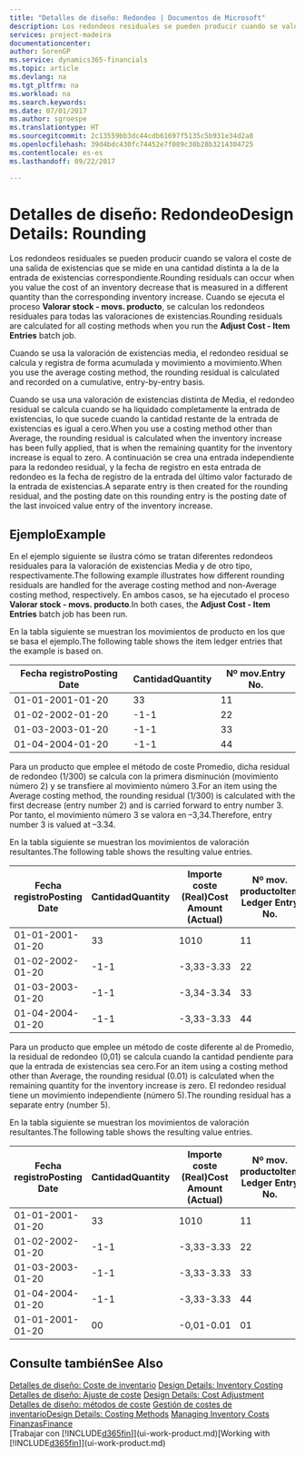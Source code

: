 ```yaml
---
title: "Detalles de diseño: Redondeo | Documentos de Microsoft"
description: Los redondeos residuales se pueden producir cuando se valora el coste de una salida de existencias que se mide en una cantidad distinta a la de la entrada de existencias correspondiente. Cuando se ejecuta el proceso **Valorar stock - movs. producto**, se calculan los redondeos residuales para todas las valoraciones de existencias.
services: project-madeira
documentationcenter: 
author: SorenGP
ms.service: dynamics365-financials
ms.topic: article
ms.devlang: na
ms.tgt_pltfrm: na
ms.workload: na
ms.search.keywords: 
ms.date: 07/01/2017
ms.author: sgroespe
ms.translationtype: HT
ms.sourcegitcommit: 2c13559bb3dc44cdb61697f5135c5b931e34d2a8
ms.openlocfilehash: 39d4bdc430fc74452e7f089c38b28b3214304725
ms.contentlocale: es-es
ms.lasthandoff: 09/22/2017

---
```

# <a name="design-details-rounding"></a><span data-ttu-id="3ab7b-104">Detalles de diseño: Redondeo</span><span class="sxs-lookup"><span data-stu-id="3ab7b-104">Design Details: Rounding</span></span>
<span data-ttu-id="3ab7b-105">Los redondeos residuales se pueden producir cuando se valora el coste de una salida de existencias que se mide en una cantidad distinta a la de la entrada de existencias correspondiente.</span><span class="sxs-lookup"><span data-stu-id="3ab7b-105">Rounding residuals can occur when you value the cost of an inventory decrease that is measured in a different quantity than the corresponding inventory increase.</span></span> <span data-ttu-id="3ab7b-106">Cuando se ejecuta el proceso **Valorar stock - movs. producto**, se calculan los redondeos residuales para todas las valoraciones de existencias.</span><span class="sxs-lookup"><span data-stu-id="3ab7b-106">Rounding residuals are calculated for all costing methods when you run the **Adjust Cost - Item Entries** batch job.</span></span>  

 <span data-ttu-id="3ab7b-107">Cuando se usa la valoración de existencias media, el redondeo residual se calcula y registra de forma acumulada y movimiento a movimiento.</span><span class="sxs-lookup"><span data-stu-id="3ab7b-107">When you use the average costing method, the rounding residual is calculated and recorded on a cumulative, entry-by-entry basis.</span></span>  

 <span data-ttu-id="3ab7b-108">Cuando se usa una valoración de existencias distinta de Media, el redondeo residual se calcula cuando se ha liquidado completamente la entrada de existencias, lo que sucede cuando la cantidad restante de la entrada de existencias es igual a cero.</span><span class="sxs-lookup"><span data-stu-id="3ab7b-108">When you use a costing method other than Average, the rounding residual is calculated when the inventory increase has been fully applied, that is when the remaining quantity for the inventory increase is equal to zero.</span></span> <span data-ttu-id="3ab7b-109">A continuación se crea una entrada independiente para la redondeo residual, y la fecha de registro en esta entrada de redondeo es la fecha de registro de la entrada del último valor facturado de la entrada de existencias.</span><span class="sxs-lookup"><span data-stu-id="3ab7b-109">A separate entry is then created for the rounding residual, and the posting date on this rounding entry is the posting date of the last invoiced value entry of the inventory increase.</span></span>  

## <a name="example"></a><span data-ttu-id="3ab7b-110">Ejemplo</span><span class="sxs-lookup"><span data-stu-id="3ab7b-110">Example</span></span>  
 <span data-ttu-id="3ab7b-111">En el ejemplo siguiente se ilustra cómo se tratan diferentes redondeos residuales para la valoración de existencias Media y de otro tipo, respectivamente.</span><span class="sxs-lookup"><span data-stu-id="3ab7b-111">The following example illustrates how different rounding residuals are handled for the average costing method and non-Average costing method, respectively.</span></span> <span data-ttu-id="3ab7b-112">En ambos casos, se ha ejecutado el proceso **Valorar stock - movs. producto**.</span><span class="sxs-lookup"><span data-stu-id="3ab7b-112">In both cases, the **Adjust Cost - Item Entries** batch job has been run.</span></span>  

 <span data-ttu-id="3ab7b-113">En la tabla siguiente se muestran los movimientos de producto en los que se basa el ejemplo.</span><span class="sxs-lookup"><span data-stu-id="3ab7b-113">The following table shows the item ledger entries that the example is based on.</span></span>  

|<span data-ttu-id="3ab7b-114">Fecha registro</span><span class="sxs-lookup"><span data-stu-id="3ab7b-114">Posting Date</span></span>|<span data-ttu-id="3ab7b-115">Cantidad</span><span class="sxs-lookup"><span data-stu-id="3ab7b-115">Quantity</span></span>|<span data-ttu-id="3ab7b-116">Nº mov.</span><span class="sxs-lookup"><span data-stu-id="3ab7b-116">Entry No.</span></span>|  
|------------------|--------------|---------------|  
|<span data-ttu-id="3ab7b-117">01-01-20</span><span class="sxs-lookup"><span data-stu-id="3ab7b-117">01-01-20</span></span>|<span data-ttu-id="3ab7b-118">3</span><span class="sxs-lookup"><span data-stu-id="3ab7b-118">3</span></span>|<span data-ttu-id="3ab7b-119">1</span><span class="sxs-lookup"><span data-stu-id="3ab7b-119">1</span></span>|  
|<span data-ttu-id="3ab7b-120">01-02-20</span><span class="sxs-lookup"><span data-stu-id="3ab7b-120">02-01-20</span></span>|<span data-ttu-id="3ab7b-121">-1</span><span class="sxs-lookup"><span data-stu-id="3ab7b-121">-1</span></span>|<span data-ttu-id="3ab7b-122">2</span><span class="sxs-lookup"><span data-stu-id="3ab7b-122">2</span></span>|  
|<span data-ttu-id="3ab7b-123">01-03-20</span><span class="sxs-lookup"><span data-stu-id="3ab7b-123">03-01-20</span></span>|<span data-ttu-id="3ab7b-124">-1</span><span class="sxs-lookup"><span data-stu-id="3ab7b-124">-1</span></span>|<span data-ttu-id="3ab7b-125">3</span><span class="sxs-lookup"><span data-stu-id="3ab7b-125">3</span></span>|  
|<span data-ttu-id="3ab7b-126">01-04-20</span><span class="sxs-lookup"><span data-stu-id="3ab7b-126">04-01-20</span></span>|<span data-ttu-id="3ab7b-127">-1</span><span class="sxs-lookup"><span data-stu-id="3ab7b-127">-1</span></span>|<span data-ttu-id="3ab7b-128">4</span><span class="sxs-lookup"><span data-stu-id="3ab7b-128">4</span></span>|  

 <span data-ttu-id="3ab7b-129">Para un producto que emplee el método de coste Promedio, dicha residual de redondeo (1/300) se calcula con la primera disminución (movimiento número 2) y se transfiere al movimiento número 3.</span><span class="sxs-lookup"><span data-stu-id="3ab7b-129">For an item using the Average costing method, the rounding residual (1/300) is calculated with the first decrease (entry number 2) and is carried forward to entry number 3.</span></span> <span data-ttu-id="3ab7b-130"> Por tanto, el movimiento número 3 se valora en –3,34.</span><span class="sxs-lookup"><span data-stu-id="3ab7b-130">Therefore, entry number 3 is valued at –3.34.</span></span>  

 <span data-ttu-id="3ab7b-131">En la tabla siguiente se muestran los movimientos de valoración resultantes.</span><span class="sxs-lookup"><span data-stu-id="3ab7b-131">The following table shows the resulting value entries.</span></span>  

|<span data-ttu-id="3ab7b-132">Fecha registro</span><span class="sxs-lookup"><span data-stu-id="3ab7b-132">Posting Date</span></span>|<span data-ttu-id="3ab7b-133">Cantidad</span><span class="sxs-lookup"><span data-stu-id="3ab7b-133">Quantity</span></span>|<span data-ttu-id="3ab7b-134">Importe coste (Real)</span><span class="sxs-lookup"><span data-stu-id="3ab7b-134">Cost Amount (Actual)</span></span>|<span data-ttu-id="3ab7b-135">Nº mov. producto</span><span class="sxs-lookup"><span data-stu-id="3ab7b-135">Item Ledger Entry No.</span></span>|<span data-ttu-id="3ab7b-136">Nº mov.</span><span class="sxs-lookup"><span data-stu-id="3ab7b-136">Entry No.</span></span>|  
|------------------|--------------|----------------------------|---------------------------|---------------|  
|<span data-ttu-id="3ab7b-137">01-01-20</span><span class="sxs-lookup"><span data-stu-id="3ab7b-137">01-01-20</span></span>|<span data-ttu-id="3ab7b-138">3</span><span class="sxs-lookup"><span data-stu-id="3ab7b-138">3</span></span>|<span data-ttu-id="3ab7b-139">10</span><span class="sxs-lookup"><span data-stu-id="3ab7b-139">10</span></span>|<span data-ttu-id="3ab7b-140">1</span><span class="sxs-lookup"><span data-stu-id="3ab7b-140">1</span></span>|<span data-ttu-id="3ab7b-141">1</span><span class="sxs-lookup"><span data-stu-id="3ab7b-141">1</span></span>|  
|<span data-ttu-id="3ab7b-142">01-02-20</span><span class="sxs-lookup"><span data-stu-id="3ab7b-142">02-01-20</span></span>|<span data-ttu-id="3ab7b-143">-1</span><span class="sxs-lookup"><span data-stu-id="3ab7b-143">-1</span></span>|<span data-ttu-id="3ab7b-144">-3,33</span><span class="sxs-lookup"><span data-stu-id="3ab7b-144">-3.33</span></span>|<span data-ttu-id="3ab7b-145">2</span><span class="sxs-lookup"><span data-stu-id="3ab7b-145">2</span></span>|<span data-ttu-id="3ab7b-146">2</span><span class="sxs-lookup"><span data-stu-id="3ab7b-146">2</span></span>|  
|<span data-ttu-id="3ab7b-147">01-03-20</span><span class="sxs-lookup"><span data-stu-id="3ab7b-147">03-01-20</span></span>|<span data-ttu-id="3ab7b-148">-1</span><span class="sxs-lookup"><span data-stu-id="3ab7b-148">-1</span></span>|<span data-ttu-id="3ab7b-149">-3,34</span><span class="sxs-lookup"><span data-stu-id="3ab7b-149">-3.34</span></span>|<span data-ttu-id="3ab7b-150">3</span><span class="sxs-lookup"><span data-stu-id="3ab7b-150">3</span></span>|<span data-ttu-id="3ab7b-151">3</span><span class="sxs-lookup"><span data-stu-id="3ab7b-151">3</span></span>|  
|<span data-ttu-id="3ab7b-152">01-04-20</span><span class="sxs-lookup"><span data-stu-id="3ab7b-152">04-01-20</span></span>|<span data-ttu-id="3ab7b-153">-1</span><span class="sxs-lookup"><span data-stu-id="3ab7b-153">-1</span></span>|<span data-ttu-id="3ab7b-154">-3,33</span><span class="sxs-lookup"><span data-stu-id="3ab7b-154">-3.33</span></span>|<span data-ttu-id="3ab7b-155">4</span><span class="sxs-lookup"><span data-stu-id="3ab7b-155">4</span></span>|<span data-ttu-id="3ab7b-156">4</span><span class="sxs-lookup"><span data-stu-id="3ab7b-156">4</span></span>|  

 <span data-ttu-id="3ab7b-157">Para un producto que emplee un método de coste diferente al de Promedio, la residual de redondeo (0,01) se calcula cuando la cantidad pendiente para que la entrada de existencias sea cero.</span><span class="sxs-lookup"><span data-stu-id="3ab7b-157">For an item using a costing method other than Average, the rounding residual (0.01) is calculated when the remaining quantity for the inventory increase is zero.</span></span> <span data-ttu-id="3ab7b-158">El redondeo residual tiene un movimiento independiente (número 5).</span><span class="sxs-lookup"><span data-stu-id="3ab7b-158">The rounding residual has a separate entry (number 5).</span></span>  

 <span data-ttu-id="3ab7b-159">En la tabla siguiente se muestran los movimientos de valoración resultantes.</span><span class="sxs-lookup"><span data-stu-id="3ab7b-159">The following table shows the resulting value entries.</span></span>  

|<span data-ttu-id="3ab7b-160">Fecha registro</span><span class="sxs-lookup"><span data-stu-id="3ab7b-160">Posting Date</span></span>|<span data-ttu-id="3ab7b-161">Cantidad</span><span class="sxs-lookup"><span data-stu-id="3ab7b-161">Quantity</span></span>|<span data-ttu-id="3ab7b-162">Importe coste (Real)</span><span class="sxs-lookup"><span data-stu-id="3ab7b-162">Cost Amount (Actual)</span></span>|<span data-ttu-id="3ab7b-163">Nº mov. producto</span><span class="sxs-lookup"><span data-stu-id="3ab7b-163">Item Ledger Entry No.</span></span>|<span data-ttu-id="3ab7b-164">Nº mov.</span><span class="sxs-lookup"><span data-stu-id="3ab7b-164">Entry No.</span></span>|  
|------------------|--------------|----------------------------|---------------------------|---------------|  
|<span data-ttu-id="3ab7b-165">01-01-20</span><span class="sxs-lookup"><span data-stu-id="3ab7b-165">01-01-20</span></span>|<span data-ttu-id="3ab7b-166">3</span><span class="sxs-lookup"><span data-stu-id="3ab7b-166">3</span></span>|<span data-ttu-id="3ab7b-167">10</span><span class="sxs-lookup"><span data-stu-id="3ab7b-167">10</span></span>|<span data-ttu-id="3ab7b-168">1</span><span class="sxs-lookup"><span data-stu-id="3ab7b-168">1</span></span>|<span data-ttu-id="3ab7b-169">1</span><span class="sxs-lookup"><span data-stu-id="3ab7b-169">1</span></span>|  
|<span data-ttu-id="3ab7b-170">01-02-20</span><span class="sxs-lookup"><span data-stu-id="3ab7b-170">02-01-20</span></span>|<span data-ttu-id="3ab7b-171">-1</span><span class="sxs-lookup"><span data-stu-id="3ab7b-171">-1</span></span>|<span data-ttu-id="3ab7b-172">-3,33</span><span class="sxs-lookup"><span data-stu-id="3ab7b-172">-3.33</span></span>|<span data-ttu-id="3ab7b-173">2</span><span class="sxs-lookup"><span data-stu-id="3ab7b-173">2</span></span>|<span data-ttu-id="3ab7b-174">2</span><span class="sxs-lookup"><span data-stu-id="3ab7b-174">2</span></span>|  
|<span data-ttu-id="3ab7b-175">01-03-20</span><span class="sxs-lookup"><span data-stu-id="3ab7b-175">03-01-20</span></span>|<span data-ttu-id="3ab7b-176">-1</span><span class="sxs-lookup"><span data-stu-id="3ab7b-176">-1</span></span>|<span data-ttu-id="3ab7b-177">-3,33</span><span class="sxs-lookup"><span data-stu-id="3ab7b-177">-3.33</span></span>|<span data-ttu-id="3ab7b-178">3</span><span class="sxs-lookup"><span data-stu-id="3ab7b-178">3</span></span>|<span data-ttu-id="3ab7b-179">3</span><span class="sxs-lookup"><span data-stu-id="3ab7b-179">3</span></span>|  
|<span data-ttu-id="3ab7b-180">01-04-20</span><span class="sxs-lookup"><span data-stu-id="3ab7b-180">04-01-20</span></span>|<span data-ttu-id="3ab7b-181">-1</span><span class="sxs-lookup"><span data-stu-id="3ab7b-181">-1</span></span>|<span data-ttu-id="3ab7b-182">-3,33</span><span class="sxs-lookup"><span data-stu-id="3ab7b-182">-3.33</span></span>|<span data-ttu-id="3ab7b-183">4</span><span class="sxs-lookup"><span data-stu-id="3ab7b-183">4</span></span>|<span data-ttu-id="3ab7b-184">4</span><span class="sxs-lookup"><span data-stu-id="3ab7b-184">4</span></span>|  
|<span data-ttu-id="3ab7b-185">01-01-20</span><span class="sxs-lookup"><span data-stu-id="3ab7b-185">01-01-20</span></span>|<span data-ttu-id="3ab7b-186">0</span><span class="sxs-lookup"><span data-stu-id="3ab7b-186">0</span></span>|<span data-ttu-id="3ab7b-187">-0,01</span><span class="sxs-lookup"><span data-stu-id="3ab7b-187">-0.01</span></span>|<span data-ttu-id="3ab7b-188">0</span><span class="sxs-lookup"><span data-stu-id="3ab7b-188">1</span></span>|<span data-ttu-id="3ab7b-189">5</span><span class="sxs-lookup"><span data-stu-id="3ab7b-189">5</span></span>|  

## <a name="see-also"></a><span data-ttu-id="3ab7b-190">Consulte también</span><span class="sxs-lookup"><span data-stu-id="3ab7b-190">See Also</span></span>  
 <span data-ttu-id="3ab7b-191">[Detalles de diseño: Coste de inventario](design-details-inventory-costing.md) </span><span class="sxs-lookup"><span data-stu-id="3ab7b-191">[Design Details: Inventory Costing](design-details-inventory-costing.md) </span></span>  
 <span data-ttu-id="3ab7b-192">[Detalles de diseño: Ajuste de coste](design-details-cost-adjustment.md) </span><span class="sxs-lookup"><span data-stu-id="3ab7b-192">[Design Details: Cost Adjustment](design-details-cost-adjustment.md) </span></span>  
 <span data-ttu-id="3ab7b-193">[Detalles de diseño: métodos de coste](design-details-costing-methods.md) [Gestión de costes de inventario](finance-manage-inventory-costs.md)</span><span class="sxs-lookup"><span data-stu-id="3ab7b-193">[Design Details: Costing Methods](design-details-costing-methods.md) [Managing Inventory Costs](finance-manage-inventory-costs.md)</span></span>  
 [<span data-ttu-id="3ab7b-194">Finanzas</span><span class="sxs-lookup"><span data-stu-id="3ab7b-194">Finance</span></span>](finance.md)  
 <span data-ttu-id="3ab7b-195">[Trabajar con [!INCLUDE[d365fin](includes/d365fin_md.md)]](ui-work-product.md)</span><span class="sxs-lookup"><span data-stu-id="3ab7b-195">[Working with [!INCLUDE[d365fin](includes/d365fin_md.md)]](ui-work-product.md)</span></span>

